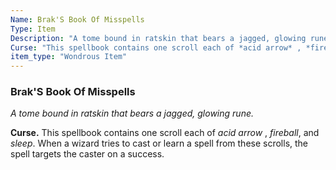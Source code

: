 ```yaml
---
Name: Brak'S Book Of Misspells
Type: Item
Description: "A tome bound in ratskin that bears a jagged, glowing rune."
Curse: "This spellbook contains one scroll each of *acid arrow* , *fireball*, and *sleep*. When a wizard tries to cast or learn a spell from these scrolls, the spell targets the caster on a success."
item_type: "Wondrous Item"
---
```


### Brak'S Book Of Misspells

_A tome bound in ratskin that bears a jagged, glowing rune._

**Curse.** This spellbook contains one scroll each of *acid arrow* , *fireball*, and *sleep*. When a wizard tries to cast or learn a spell from these scrolls, the spell targets the caster on a success.

